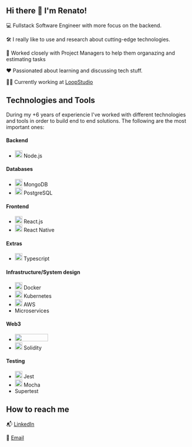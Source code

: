 ## Hi there 👋 I'm Renato!

💻 Fullstack Software Engineer with more focus on the backend.

🛠️ I really like to use and research about cutting-edge technologies.

📝 Worked closely with Project Managers to help them organazing and estimating tasks

❤️ Passionated about learning and discussing tech stuff.

👨‍💻 Currently working at [LoopStudio](https://loopstudio.dev)


## Technologies and Tools
During my +6 years of experiencie I've worked with different technologies and tools in order to build end to end solutions. The following are the most important ones:

#### Backend
- <img height=20 width=20 src="https://cdn.cdnlogo.com/logos/n/94/nodejs-icon.svg" /> Node.js

#### Databases
- <img height=20 width=20 src="https://cdn.cdnlogo.com/logos/m/30/mongodb-icon.svg" /> MongoDB
- <img height=20 width=20 src="https://cdn.cdnlogo.com/logos/p/93/postgresql.svg" /> PostgreSQL

#### Frontend
- <img height=20 width=20 src="https://cdn.cdnlogo.com/logos/r/63/react.svg" /> React.js
- <img height=20 width=20 src="https://cdn.cdnlogo.com/logos/r/18/react-native.svg" /> React Native

#### Extras
- <img height=20 width=20 src="https://cdn.cdnlogo.com/logos/t/14/typescript.svg" /> Typescript

#### Infrastructure/System design
- <img height=20 width=20 src="https://cdn.cdnlogo.com/logos/d/41/docker.svg" /> Docker
- <img height=20 width=20 src="https://cdn.cdnlogo.com/logos/k/39/kubernets.svg" /> Kubernetes
- <img height=20 width=20 src="https://cdn.cdnlogo.com/logos/a/33/amazon-web-services.svg" /> AWS
- Microservices

#### Web3
- <img height=20 width=90 src="https://hardhat.org/_next/static/media/hardhat-logo-dark.484eb916.svg" />
- <img height=20 width=20 src="https://cdn.cdnlogo.com/logos/s/73/solidity.svg" /> Solidity

#### Testing
- <img height=20 width=20 src="https://cdn.cdnlogo.com/logos/j/58/jest.svg" /> Jest
- <img height=20 width=20 src="https://cdn.cdnlogo.com/logos/m/25/mocha.svg" /> Mocha
- Supertest


## How to reach me

📬 [LinkedIn](https://www.linkedin.com/in/renatocargnelutti)

📩 [Email](mailto:renato.cargnelutti8@gmail.com)
